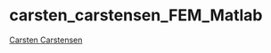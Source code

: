 # carsten_carstensen_FEM_Matlab

[Carsten Carstensen](https://www.math.hu-berlin.de/~cc/cc_homepage/cc/education.shtml)
